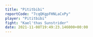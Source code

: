 ```yaml
---
title: "Pititbibi"
reportCode: "7cqQKgpFHNLaCxPy"
player: "Pititbibi"
fight: "Kael'thas Sunstrider"
date: 2021-11-08T19:49:23.146000+00:00
---
```

